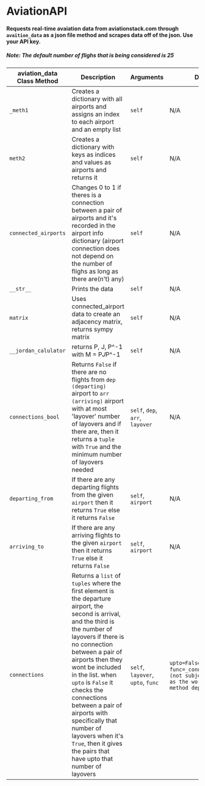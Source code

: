 # AviationAPI

#### Requests real-time avaiation data from aviationstack.com through ```avaition_data``` as a json file method and scrapes data off of the json. Use your API key.

##### Note: The default number of flighs that is being considered is 25

| aviation_data Class Method | Description | Arguments | Default | Output Type |
| -------------------------- | ----------- | --------- | ------- | ----------- |
| ```_meth1``` | Creates a dictionary with all airports and assigns an index to each airport and an empty list | ```self``` |   N/A | ```dict``` |
| ```meth2``` | Creates a dictionary with keys as indices and values as airports and returns it | ```self``` | N/A | ```dict``` |
| ```connected_airports``` | Changes 0 to 1 if theres is a connection between a pair of airports and it's recorded in the airport info dictionary (airport connection does not depend on the number of flighs as long as there are(n't) any) | ```self``` | N/A | ```dict``` |
| ```__str__``` | Prints the data | ```self``` | N/A | ```str``` |
| ```matrix``` | Uses connected_airport data to create an adjacency matrix, returns sympy matrix | ```self``` | N/A | ```sympy.Matrix``` |
| ```__jordan_calulator``` | returns  P, J, P^-1 with M = P*J*P^-1 | ```self``` | N/A | ```tuple``` |
| ```connections_bool``` | Returns ```False``` if there are no flights from ```dep (departing)``` airport to ```arr (arriving)``` airport with at most 'layover' number of layovers and if there are, then it returns a ```tuple``` with ```True``` and the minimum number of layovers needed | ```self```, ```dep```, ```arr```, ```layover``` | N/A | ```tuple/bool``` |
| ```departing_from``` | If there are any departing flights from the given ```airport``` then it returns ```True``` else it returns ```False``` | ```self```, ```airport``` | N/A | ```bool``` |
| ```arriving_to``` | If there are any arriving flights to the given ```airport``` then it returns ```True``` else it returns ```False``` | ```self```, ```airport``` | N/A | ```bool``` |
| ```connections``` | Returns a ```list``` of ```tuples``` where the first element is the departure airport, the second is arrival, and the third is the number of layovers if there is no connection between a pair of airports then they wont be included in the list. when ```upto``` is ```False``` it checks the connections between a pair of airports with specifically that number of layovers when it's ```True```, then it gives the pairs that have upto that number of layovers | ```self```, ```layover```, ```upto```, ```func``` | ```upto=False```, ```func=_connection_helper (not subject to change as the workings of the method depends on it)``` | ```list[tuple]``` |
